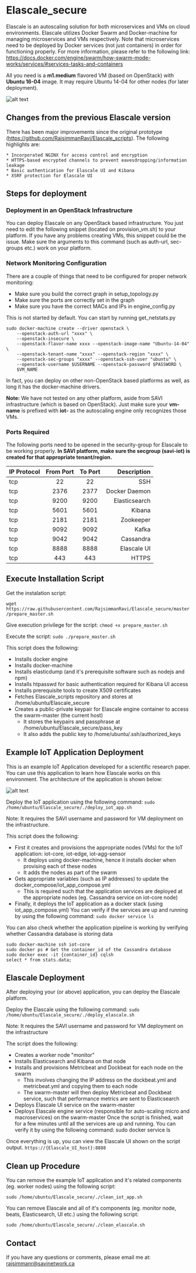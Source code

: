 # Elascale_secure
Elascale is an autoscaling solution for both microservices and VMs on cloud environments. Elascale utilizes Docker Swarm and Docker-machine for managing microservices and VMs respectively. Note that microservices need to be deployed by Docker services (not just containers) in order for functioning properly. For more information, please refer to the following link: https://docs.docker.com/engine/swarm/how-swarm-mode-works/services/#services-tasks-and-containers

All you need is a **m1.medium** flavored VM (based on OpenStack) with **Ubuntu 16-04** image. It may require Ubuntu 14-04 for other nodes (for later deployment).

![alt text](https://github.com/RajsimmanRavi/Elascale_secure/blob/master/elascale_arch.png)

## Changes from the previous Elascale version ##
There has been major improvements since the original prototype (https://github.com/RajsimmanRavi/Elascale_scripts). The following highlights are:

    * Incorporated NGINX for access control and encryption
    * HTTPS-based encrypted channels to prevent eavesdropping/information leakage
    * Basic authentication for Elascale UI and Kibana
    * XSRF protection for Elascale UI 

## Steps for deployment ##

### Deployment in an OpenStack Infrastructure ###

You can deploy Elascale on any OpenStack based infrastructure. You just need to edit the following snippet (located on provision_vm.sh) to your platform. If you have any problems creating VMs, this snippet could be the issue. Make sure the arguments to this command (such as auth-url, sec-groups etc.) work on your platform. 

### Network Monitoring Configuration ### 
There are a couple of things that need to be configured for proper network monitoring:

* Make sure you build the correct graph in setup_topology.py
* Make sure the ports are correctly set in the graph
* Make sure you have the correct MACs and IPs in engine_config.py 

This is not started by default. You can start by running get_netstats.py 

```
sudo docker-machine create --driver openstack \
    --openstack-auth-url "xxxx" \
    --openstack-insecure \
    --openstack-flavor-name xxxx --openstack-image-name "Ubuntu-14-04" \
    --openstack-tenant-name "xxxx" --openstack-region "xxxx" \
    --openstack-sec-groups "xxxx" --openstack-ssh-user "ubuntu" \
    --openstack-username $USERNAME --openstack-password $PASSWORD \
    $VM_NAME
```
In fact, you can deploy on other non-OpenStack based platforms as well, as long it has the docker-machine drivers. 

**Note:** We have not tested on any other platform, aside from SAVI infrastructure (which is based on OpenStack). Just make sure your **vm-name** is prefixed with **iot-** as the autoscaling engine only recognizes those VMs.

### Ports Required ###

The following ports need to be opened in the security-group for Elascale to be working properly. **In SAVI platform, make sure the secgroup (savi-iot) is created for that appropriate tenant/region.**

| IP Protocol   | From Port  | To Port  |  Description     |
| ------------- |:----------:|:--------:| ----------------:|
| tcp           |     22     |    22    |   SSH            |
| tcp           |     2376   |    2377  |   Docker Daemon  |
| tcp           |     9200   |    9200  |   Elasticsearch  |
| tcp           |     5601   |    5601  |   Kibana         |
| tcp           |     2181   |    2181  |   Zookeeper      |
| tcp           |     9092   |    9092  |   Kafka          |
| tcp           |     9042   |    9042  |   Cassandra      |
| tcp           |     8888   |    8888  |   Elascale UI    |
| tcp           |     443    |    443   |   HTTPS          |

## Execute Installation Script

Get the instalation script:

```wget https://raw.githubusercontent.com/RajsimmanRavi/Elascale_secure/master/prepare_master.sh```

Give execution privilege for the script: ```chmod +x prepare_master.sh```

Execute the script: ```sudo ./prepare_master.sh```

This script does the following:
* Installs docker engine
* Installs docker-machine
* Installs elasticdump (and it's prerequisite software such as nodejs and npm)
* Installs htpasswd for basic authentication required for Kibana UI access
* Installs prerequisite tools to create X509 certificates 
* Fetches Elascale_scripts repository and stores at /home/ubuntu/Elascale_secure
* Creates a public-private keypair for Elascale engine container to access the swarm-master (the current host)
  * It stores the keypairs and passphrase at /home/ubuntu/Elascale_secure/pass_key 
  * It also adds the public key to /home/ubuntu/.ssh/authorized_keys 

## Example IoT Application Deployment

This is an example IoT Application developed for a scientific research paper. You can use this application to learn how Elascale works on this environment. The architecture of the application is shown below: 

![alt text](https://github.com/RajsimmanRavi/Elascale_secure/blob/master/Elascale_secure.png)

Deploy the IoT application using the following command: ```sudo /home/ubuntu/Elascale_secure/./deploy_iot_app.sh```

Note: It requires the SAVI username and password for VM deployment on the infrastructure.

This script does the following:
* First it creates and provisions the appropriate nodes (VMs) for the IoT application: iot-core, iot-edge, iot-agg-sensor
  * It deploys using docker-machine, hence it installs docker when provising each of these nodes
  * It adds the nodes as part of the swarm
* Gets appropriate variables (such as IP addresses) to update the docker_compose/iot_app_compose.yml 
  * This is required such that the application services are deployed at the appropriate nodes (eg. Cassandra service on iot-core node)
* Finally, it deploys the IoT application as a docker stack (using iot_app_compose.yml)
You can verify if the services are up and running by using the following command: ```sudo docker service ls```

You can also check whether the application pipeline is working by verifying whether Cassandra database is storing data
```
sudo docker-machine ssh iot-core
sudo docker ps # Get the container_id of the Cassandra database
sudo docker exec -it {container_id} cqlsh
select * from stats.data;
```

## Elascale Deployment

After deploying your (or above) application, you can deploy the Elascale platform.

Deploy the Elascale using the following command: ```sudo /home/ubuntu/Elascale_secure/./deploy_elascale.sh```

Note: It requires the SAVI username and password for VM deployment on the infrastructure

The script does the following:
* Creates a worker node "monitor" 
* Installs Elasticsearch and Kibana on that node
* Installs and provisions Metricbeat and Dockbeat for each node on the swarm
  * This involves changing the IP address on the dockbeat.yml and metricbeat.yml and copying them to each node 
  * The swarm-master will then deploy Metricbeat and Dockbeat service, such that performance metrics are sent to Elasticsearch
* Deploys Elascale UI service on the swarm-master
* Deploys Elascale engine service (responsible for auto-scaling micro and macroservices) on the swarm-master
Once the script is finished, wait for a few minutes until all the services are up and running. You can verify it by using the following command: sudo docker service ls

Once everything is up, you can view the Elascale UI shown on the script output. ```https://{Elascale_UI_host}:8888```

## Clean up Procedure

You can remove the example IoT application and it's related components (eg. worker nodes) using the following script:

```sudo /home/ubuntu/Elascale_secure/./clean_iot_app.sh```

You can remove Elascale and all of it's components (eg. monitor node, beats, Elasticsearch, UI etc.) using the following script:

```sudo /home/ubuntu/Elascale_secure/./clean_elascale.sh```

## Contact

If you have any questions or comments, please email me at: rajsimmanr@savinetwork.ca
